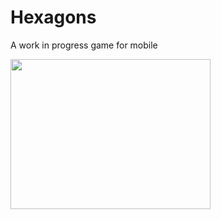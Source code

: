# Hexagons
A work in progress game for mobile

<a href="#"><img src="http://i.imgur.com/Bk4z1gB.gif" width="320" height="240"></a>
